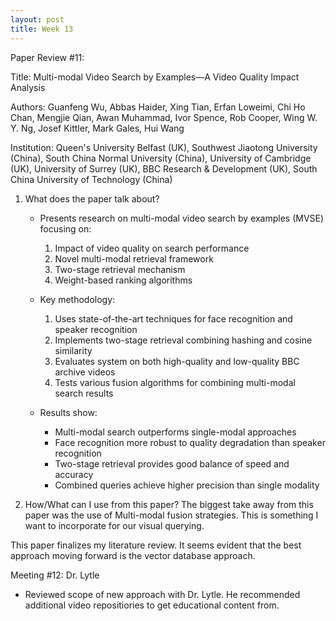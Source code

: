 ```yaml
---
layout: post
title: Week 13 
---
```

Paper Review #11:

Title: Multi-modal Video Search by Examples—A Video Quality Impact Analysis

Authors: Guanfeng Wu, Abbas Haider, Xing Tian, Erfan Loweimi, Chi Ho Chan, Mengjie Qian, Awan Muhammad, Ivor Spence, Rob Cooper, Wing W. Y. Ng, Josef Kittler, Mark Gales, Hui Wang

Institution: Queen's University Belfast (UK), Southwest Jiaotong University (China), South China Normal University (China), University of Cambridge (UK), University of Surrey (UK), BBC Research & Development (UK), South China University of Technology (China)

1. What does the paper talk about?
    - Presents research on multi-modal video search by examples (MVSE) focusing on:
        1. Impact of video quality on search performance
        2. Novel multi-modal retrieval framework
        3. Two-stage retrieval mechanism
        4. Weight-based ranking algorithms

    - Key methodology:
        1. Uses state-of-the-art techniques for face recognition and speaker recognition
        2. Implements two-stage retrieval combining hashing and cosine similarity
        3. Evaluates system on both high-quality and low-quality BBC archive videos
        4. Tests various fusion algorithms for combining multi-modal search results

    - Results show:
        - Multi-modal search outperforms single-modal approaches
        - Face recognition more robust to quality degradation than speaker recognition
        - Two-stage retrieval provides good balance of speed and accuracy
        - Combined queries achieve higher precision than single modality

2. How/What can I use from this paper?
    The biggest take away from this paper was the use of Multi-modal fusion strategies. This is something I want to incorporate for our visual querying.


This paper finalizes my literature review. It seems evident that the best approach moving forward is the vector database approach.

Meeting #12: Dr. Lytle 
  - Reviewed scope of new approach with Dr. Lytle. He recommended additional video repositiories to get educational content from.


